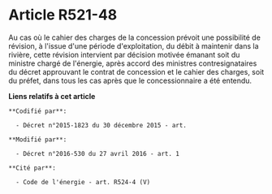 # Article R521-48

Au cas où le cahier des charges de la concession prévoit une possibilité de révision, à l'issue d'une période d'exploitation,
du débit à maintenir dans la rivière, cette révision intervient par décision motivée émanant soit du ministre chargé de
l'énergie, après accord des ministres contresignataires du décret approuvant le contrat de concession et le cahier des
charges, soit du préfet, dans tous les cas après que le concessionnaire a été entendu.

**Liens relatifs à cet article**

	**Codifié par**:

	  - Décret n°2015-1823 du 30 décembre 2015 - art.

	**Modifié par**:

	  - Décret n°2016-530 du 27 avril 2016 - art. 1

	**Cité par**:

	  - Code de l'énergie - art. R524-4 (V)
